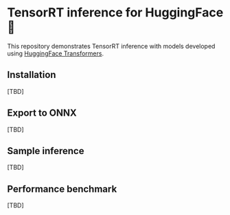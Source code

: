 # TensorRT inference for HuggingFace 🤗

This repository demonstrates TensorRT inference with models developed using [HuggingFace Transformers](https://huggingface.co/transformers/). 

## Installation
[TBD]

## Export to ONNX
[TBD]

## Sample inference 
[TBD]

## Performance benchmark
[TBD]

